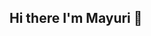 ## Hi there I'm Mayuri 👋

<!--
**m1r1r2/m1r1r2** is a ✨ _special_ ✨ repository because its `README.md` (this file) appears on your GitHub profile.

Here are some ideas to get you started:

🔭 I’m currently working on **React Native** projects focused on cross-platform mobile app development.  
🌱 I’m currently learning Google Cloud Computing and exploring AI/ML to enhance my app development skills.  
👯 I’m looking to collaborate with fellow mobile developers on exciting and impactful projects.  
🤔 I’m looking for help with **integrating advanced ML models into mobile apps and deploying scalable cloud-based backends**.  
💬 Ask me about Flutter, React Native, Android development (Java/Kotlin), Firebase, or mobile UI/UX best practices.
📫 How to reach me: [LinkedIn](https://www.linkedin.com/in/mayuri15jan)| [Email](mailto:mayuri15jan@gmail.com)  
⚡ Fun fact: I love turning caffeine into code and dreams into mobile apps! 🚀  
